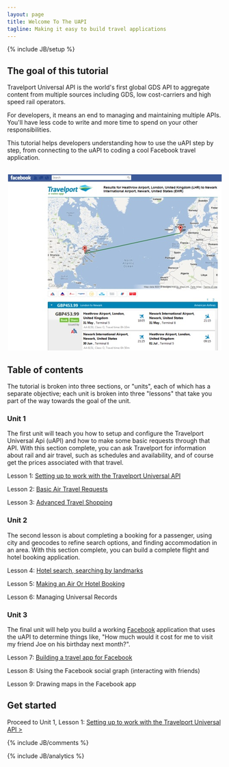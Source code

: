 ```yaml
---
layout: page
title: Welcome To The UAPI
tagline: Making it easy to build travel applications
---
```

{% include JB/setup %}

## The goal of this tutorial

Travelport Universal API is the world's first global GDS API to aggregate content from multiple sources including GDS, low cost-carriers and high speed rail operators.

For developers, it means an end to managing and maintaining multiple APIs. You'll have less code to write and more time to spend on your other responsibilities.

This tutorial helps developers understanding how to use the uAPI step by step, from connecting to the uAPI to coding a cool Facebook travel application. 

<p align="center">
<br/>
<img src="images/TP-facebook-app.jpg"/>
<br/>
</p>

## Table of contents

The tutorial is broken into three sections, or "units", each of which has a separate objective; each unit is broken into three "lessons" that take you part of the way towards the goal of the unit.

### Unit 1

The first unit will teach you how to setup and configure the Travelport Universal Api (uAPI) and how to make some basic requests through that API.  With this section complete, you can ask Travelport for information about rail and air travel, such as schedules and availability, and of course get the prices associated with that travel.

Lesson 1: [Setting up to work with the Travelport Universal API](lesson_1-1.html)
	
Lesson 2: [Basic Air Travel Requests](lesson_1-2.html)
	
Lesson 3: [Advanced Travel Shopping](lesson_1-3.html)
	

### Unit 2

The second lesson is about completing a booking for a passenger, using city and geocodes to refine search options, and finding accommodation in an area. With this section complete, you can build a complete flight and hotel booking application.

Lesson 4: [Hotel search, searching by landmarks](lesson_2-4.html)

Lesson 5: [Making an Air Or Hotel Booking](lesson_2-5.html)
	
Lesson 6: Managing Universal Records


### Unit 3

The final unit will help you build a working [Facebook](http://www.facebook.com) application that uses the uAPI to determine things like, "How much would it cost for me to visit my friend Joe on his birthday next month?".

Lesson 7: [Building a travel app for Facebook](lesson_3-7.html)
	
Lesson 8: Using the Facebook social graph (interacting with friends)
	
Lesson 9: Drawing maps in the Facebook app


## Get started

Proceed to Unit 1, Lesson 1: [Setting up to work with the Travelport Universal API >](lesson_1-1.html)

<!-- 
## Blog Posts

<ul class="posts">
  {% for post in site.posts %}
    <li><span>{{ post.date | date_to_string }}</span> &raquo; <a href="{{ BASE_PATH }}{{ post.url }}">{{ post.title }}</a></li>
  {% endfor %}
</ul>

## This Website

This website is part of a larger system, [GitHub](http://www.github.com), that allows to make your own copy of this website and the tutorial code, raise issues or comment about the code or documentation, make your own changes and have the "pulled" into this tutorial by the authors, and read the work of many others who are using the site.

-->
{% include JB/comments %}

{% include JB/analytics %}

